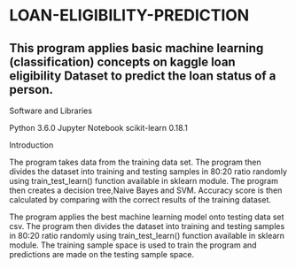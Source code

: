 # LOAN-ELIGIBILITY-PREDICTION

This program applies basic machine learning (classification) concepts on kaggle loan eligibility Dataset to predict the loan status of a person.
----------------------------
Software and Libraries

Python 3.6.0
Jupyter Notebook 
scikit-learn 0.18.1

Introduction


The program takes data from the training data set.
The program then divides the dataset into training and testing samples in 80:20 ratio randomly using train_test_learn() function available in sklearn module.
The program then creates a decision tree,Naive Bayes and SVM.
Accuracy score is then calculated by comparing with the correct results of the training dataset.



The program applies the best machine learning model onto testing data set csv.
The program then divides the dataset into training and testing samples in 80:20 ratio randomly using train_test_learn() function available in sklearn module.
The training sample space is used to train the program and predictions are made on the testing sample space.

